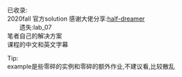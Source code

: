 已收录:  
2020fall 官方solution 感谢大佬分享:[half-dreamer](https://github.com/half-dreamer/CS61A-20fa)  
&emsp;&emsp;遗失:lab_07  
笔者自己的解决方案  
课程的中文和英文字幕  

Tip:  
example是些零碎的实例和零碎的额外作业,不建议看,比较散乱
